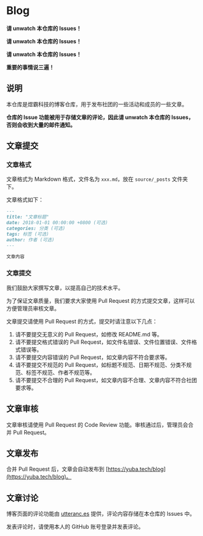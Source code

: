 # Blog

**请 unwatch 本仓库的 Issues！**

**请 unwatch 本仓库的 Issues！**

**请 unwatch 本仓库的 Issues！**

**重要的事情说三遍！**

## 说明

本仓库是煜霸科技的博客仓库，用于发布社团的一些活动和成员的一些文章。

**仓库的 Issue 功能被用于存储文章的评论，因此请 unwatch 本仓库的 Issues，否则会收到大量的邮件通知。**

## 文章提交

### 文章格式

文章格式为 Markdown 格式，文件名为 `xxx.md`，放在 `source/_posts` 文件夹下。

文章格式如下：

```markdown
---
title: "文章标题"
date: 2018-01-01 00:00:00 +0800 (可选)
categories: 分类 (可选)
tags: 标签 (可选)
author: 作者 (可选)
---

文章内容
```

### 文章提交

我们鼓励大家撰写文章，以提高自己的技术水平。

为了保证文章质量，我们要求大家使用 Pull Request 的方式提交文章，这样可以方便管理员审核文章。

文章提交请使用 Pull Request 的方式，提交时请注意以下几点：

1. 请不要提交无意义的 Pull Request，如修改 README.md 等。
2. 请不要提交格式错误的 Pull Request，如文件名错误、文件位置错误、文件格式错误等。
3. 请不要提交内容错误的 Pull Request，如文章内容不符合要求等。
4. 请不要提交不规范的 Pull Request，如标题不规范、日期不规范、分类不规范、标签不规范、作者不规范等。
5. 请不要提交不合理的 Pull Request，如文章内容不合理、文章内容不符合社团要求等。

## 文章审核

文章审核请使用 Pull Request 的 Code Review 功能。审核通过后，管理员会合并 Pull Request。

## 文章发布

合并 Pull Request 后，文章会自动发布到 [https://yuba.tech/blog](https://yuba.tech/blog)。

## 文章讨论

博客页面的评论功能由 [utteranc.es](https://utteranc.es) 提供，评论内容存储在本仓库的 Issues 中。

发表评论时，请使用本人的 GitHub 账号登录并发表评论。
